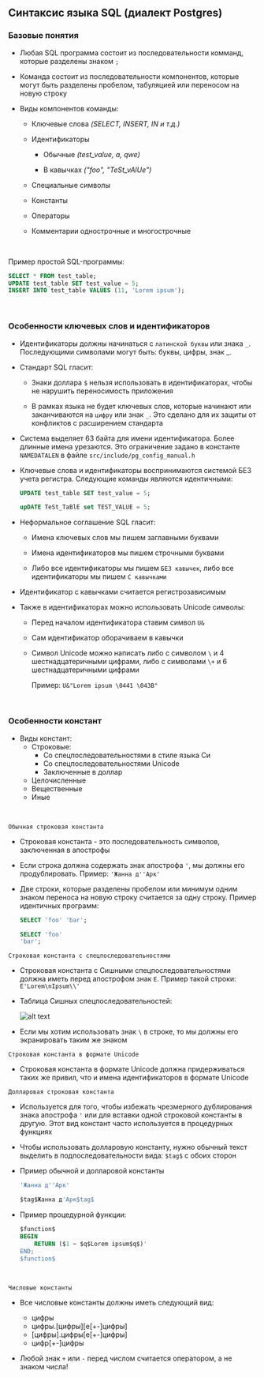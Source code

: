 ## Синтаксис языка SQL (диалект Postgres)

### Базовые понятия

- Любая SQL программа состоит из последовательности комманд, которые разделены знаком `;`

- Команда состоит из последовательности компонентов, которые могут быть разделены пробелом, табуляцией или переносом на новую строку

- Виды компонентов команды:
    - Ключевые слова *(SELECT, INSERT, IN и т.д.)*

    - Идентификаторы
        - Обычные *(test_value, a, qwe)*

        - В кавычках *("foo", "TeSt_vAlUe")*

    - Специальные символы

    - Константы

    - Операторы

    - Комментарии однострочные и многострочные

<br>

Пример простой SQL-программы:
```sql
SELECT * FROM test_table;
UPDATE test_table SET test_value = 5;
INSERT INTO test_table VALUES (11, 'Lorem ipsum');
```

<br>

### Особенности ключевых слов и идентификаторов

- Идентификаторы должны начинаться с `латинской буквы` или знака `_`. Последующими символами могут быть: буквы, цифры, знак _.

- Стандарт SQL гласит:
    - Знаки доллара `$` нельзя использовать в идентификаторах, чтобы не нарушить переносимость приложения

    - В рамках языка не будет ключевых слов, которые начинают или заканчиваются на `цифру` или знак `_`. Это сделано для их защиты от конфликтов с расширением стандарта

- Система выделяет 63 байта для имени идентификатора. Более длинные имена урезаются. Это ограничение задано в константе `NAMEDATALEN` в файле `src/include/pg_config_manual.h`

- Ключевые слова и идентификаторы воспринимаются системой БЕЗ учета регистра. Следующие команды являются идентичными:
    ```sql
    UPDATE test_table SET test_value = 5;
    ```
    ```sql
    upDATE TeSt_TaBlE set TEST_VALUE = 5;
    ```

- Неформальное соглашение SQL гласит:
    - Имена ключевых слов мы пишем заглавными буквами

    - Имена идентификаторов мы пишем строчными буквами

    - Либо все идентификаторы мы пишем `БЕЗ кавычек`, либо все идентификаторы мы пишем `С кавычками`

- Идентификатор с кавычками считается регистрозависимым

- Также в идентификаторах можно использовать Unicode символы:
    - Перед началом идентификатора ставим символ `U&`
    - Сам идентификатор оборачиваем в кавычки
    - Символ Unicode можно написать либо с символом `\` и 4 шестнадцатеричными цифрами, либо с символами `\+` и 6 шестнадцатеричными цифрами

        Пример: `U&"Lorem ipsum \0441 \043B"`

<br>

### Особенности констант

- Виды констант:
    - Строковые:
        - Со спецпоследовательностями в стиле языка Си
        - Со спецпоследовательностями Unicode
        - Заключенные в доллар
    - Целочисленные
    - Вещественные
    - Иные

<br>

`Обычная строковая константа`

- Строковая константа - это последовательность символов, заключенная в апострофы

- Если строка должна содержать знак апострофа `'`, мы должны его продублировать. Пример: `'Жанна д''Арк'`

- Две строки, которые разделены пробелом или минимум одним знаком переноса на новую строку считается за одну строку. Пример идентичных программ:
    ```sql
    SELECT 'foo' 'bar';
    ```
    ```sql
    SELECT 'foo' 
    'bar';
    ```

`Строковая константа с спецпоследовательностями`

- Строковая константа с Сишными спецпоследовательностями должна иметь перед апострофом знак `E`. Пример такой строки: `E'Lorem\nIpsum\\'`

- Таблица Сишных спецпоследовательностей:

    ![alt text](image.png)

- Если мы хотим использовать знак `\` в строке, то мы должны его экранировать таким же знаком

`Строковая константа в формате Unicode`

- Строковая константа в формате Unicode должна придерживаться таких же привил, что и имена идентификаторов в формате Unicode

`Долларовая строковая константа`

- Используется для того, чтобы избежать чрезмерного дублирования знака апострофа `'` или для вставки одной строковой константы в другую. Этот вид констант часто используется в процедурных функциях

- Чтобы использовать долларовую константу, нужно обычный текст выделить в подпоследовательности вида: `$tag$` с обоих сторон

- Пример обычной и долларовой константы
    ```sql
    'Жанна д''Арк'
    ```
    ```sql
    $tag$Жанна д'Арк$tag$
    ```

- Пример процедурной функции:
    ```sql
    $function$
    BEGIN
        RETURN ($1 ~ $q$Lorem ipsum$q$)'
    END;
    $function$
    ```
<br>

`Числовые константы`

- Все числовые константы должны иметь следующий вид:
    - цифры
    - цифры.[цифры][e[+-]цифры]
    - [цифры].цифры[e[+-]цифры]
    - цифр[+-]цифры

- Любой знак `+` или `-` перед числом считается оператором, а не знаком числа!